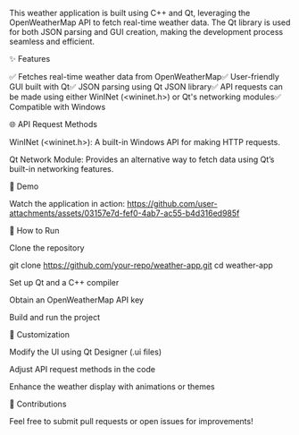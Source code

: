 This weather application is built using C++ and Qt, leveraging the OpenWeatherMap API to fetch real-time weather data. The Qt library is used for both JSON parsing and GUI creation, making the development process seamless and efficient.

✨ Features

✅ Fetches real-time weather data from OpenWeatherMap✅ User-friendly GUI built with Qt✅ JSON parsing using Qt JSON library✅ API requests can be made using either WinINet (<wininet.h>) or Qt's networking modules✅ Compatible with Windows

🌐 API Request Methods

WinINet (<wininet.h>): A built-in Windows API for making HTTP requests.

Qt Network Module: Provides an alternative way to fetch data using Qt’s built-in networking features.

🎥 Demo

Watch the application in action:
https://github.com/user-attachments/assets/03157e7d-fef0-4ab7-ac55-b4d316ed985f

🚀 How to Run

Clone the repository

git clone https://github.com/your-repo/weather-app.git
cd weather-app

Set up Qt and a C++ compiler

Obtain an OpenWeatherMap API key

Build and run the project

🎨 Customization

Modify the UI using Qt Designer (.ui files)

Adjust API request methods in the code

Enhance the weather display with animations or themes

🤝 Contributions

Feel free to submit pull requests or open issues for improvements!
